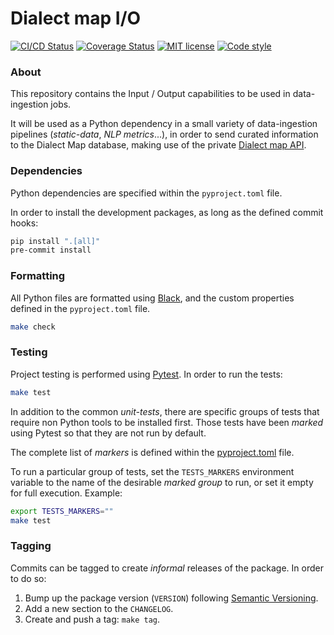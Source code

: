 # Dialect map I/O

[![CI/CD Status][ci-status-badge]][ci-status-link]
[![Coverage Status][cov-status-badge]][cov-status-link]
[![MIT license][mit-license-badge]][mit-license-link]
[![Code style][code-style-badge]][code-style-link]


### About
This repository contains the Input / Output capabilities to be used in data-ingestion jobs.

It will be used as a Python dependency in a small variety of data-ingestion pipelines
(_static-data_, _NLP metrics_...), in order to send curated information to the Dialect Map database,
making use of the private [Dialect map API][dialect-map-api-private].


### Dependencies
Python dependencies are specified within the `pyproject.toml` file.

In order to install the development packages, as long as the defined commit hooks:
```sh
pip install ".[all]"
pre-commit install
```


### Formatting
All Python files are formatted using [Black][web-black], and the custom properties defined
in the `pyproject.toml` file.
```sh
make check
```


### Testing
Project testing is performed using [Pytest][web-pytest]. In order to run the tests:
```sh
make test
```

In addition to the common _unit-tests_, there are specific groups of tests that require
non Python tools to be installed first. Those tests have been _marked_ using Pytest so that
they are not run by default.

The complete list of _markers_ is defined within the [pyproject.toml][pyproject-file] file.

To run a particular group of tests, set the `TESTS_MARKERS` environment variable to the name
of the desirable _marked group_ to run, or set it empty for full execution. Example:
```sh
export TESTS_MARKERS=""
make test
```


### Tagging
Commits can be tagged to create _informal_ releases of the package. In order to do so:

1. Bump up the package version (`VERSION`) following [Semantic Versioning][web-semantic].
2. Add a new section to the `CHANGELOG`.
3. Create and push a tag: `make tag`.


[ci-status-badge]: https://github.com/dialect-map/dialect-map-io/actions/workflows/ci.yml/badge.svg?branch=main
[ci-status-link]: https://github.com/dialect-map/dialect-map-io/actions/workflows/ci.yml?query=branch%3Amain
[code-style-badge]: https://img.shields.io/badge/code%20style-black-000000.svg
[code-style-link]: https://github.com/psf/black
[cov-status-badge]: https://codecov.io/gh/dialect-map/dialect-map-io/branch/main/graph/badge.svg
[cov-status-link]: https://codecov.io/gh/dialect-map/dialect-map-io
[mit-license-badge]: https://img.shields.io/badge/License-MIT-blue.svg
[mit-license-link]: https://github.com/dialect-map/dialect-map-io/blob/main/LICENSE

[dialect-map-api-private]: https://github.com/dialect-map/dialect-map-private-api
[dialect-map-main]: https://github.com/dialect-map/dialect-map
[pyproject-file]: pyproject.toml
[web-black]: https://black.readthedocs.io/en/stable/
[web-pytest]: https://docs.pytest.org/en/latest/#
[web-semantic]: https://semver.org/spec/v2.0.0.html
